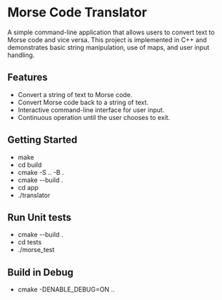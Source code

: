 # Morse Code Translator

A simple command-line application that allows users to convert text to Morse code and vice versa. This project is implemented in C++ and demonstrates basic string manipulation, use of maps, and user input handling.

## Features

- Convert a string of text to Morse code.
- Convert Morse code back to a string of text.
- Interactive command-line interface for user input.
- Continuous operation until the user chooses to exit.

## Getting Started

- make
- cd build
- cmake -S .. -B .
- cmake --build .
- cd app
- ./translator

## Run Unit tests

- cmake --build .
- cd tests
- ./morse_test

## Build in Debug
- cmake -DENABLE_DEBUG=ON ..
